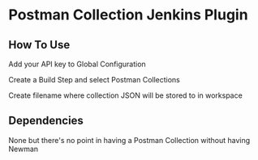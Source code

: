 # Postman Collection Jenkins Plugin


## How To Use

Add your API key to Global Configuration

Create a Build Step and select Postman Collections

Create filename where collection JSON will be stored to in workspace

## Dependencies

None but there's no point in having a Postman Collection without having Newman
